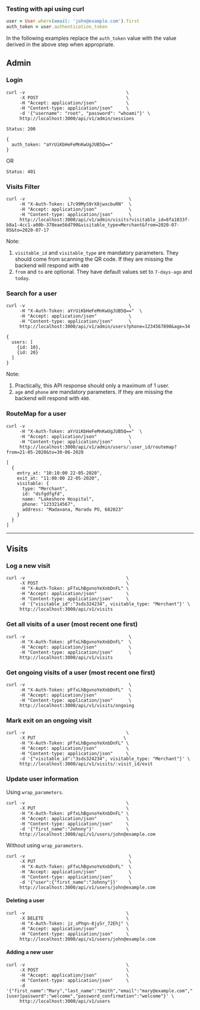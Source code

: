 ### Testing with api using curl

``` ruby
user = User.where(email: 'john@example.com').first
auth_token = user.authentication_token
```

In the following examples replace the `auth_token` value with the value derived in the above step when appropriate.

## Admin

### Login

```
curl -v                                      \
     -X POST                                 \
     -H "Accept: application/json"           \
     -H "Content-type: application/json"     \
     -d '{"username": "root", "password": "whoami"}' \
     http://localhost:3000/api/v1/admin/sessions
```

```
Status: 200

{
  auth_token: "aYrUiKbHeFeMnKwUgJUB5Q=="
}
```
OR

```
Status: 401
```

### Visits Filter 

```
curl -v                                       \
     -H "X-Auth-Token: L7c99MyS9rX8jwxcbuRN"  \
     -H "Accept: application/json"            \
     -H "Content-type: application/json"      \
     http://localhost:3000/api/v1/admin/visits?visitable_id=8fa1033f-b8a1-4cc1-a00b-378eae56d790&visitable_type=Merchant&from=2020-07-05&to=2020-07-17
```

Note: 

1. `visitable_id` and `visitable_type` are mandatory parameters. They should come from scanning the QR code. If they are missing the backend will respond with `400`
2. `from` and `to` are optional. They have default values set to `7-days-ago` and `today`.

### Search for a user

```
curl -v                                       \
     -H "X-Auth-Token: aYrUiKbHeFeMnKwUgJUB5Q=="  \
     -H "Accept: application/json"            \
     -H "Content-type: application/json"      \
     http://localhost:3000/api/v1/admin/users?phone=1234567890&age=34
```

```
{
  users: [
    {id: 10},
    {id: 20}
  ]
}
```

Note: 

1. Practically, this API response should only a maximum of 1 user.
2. `age` and `phone` are mandatory parameters. If they are missing the backend will respond with `400`.

### RouteMap for a user

```
curl -v                                       \
     -H "X-Auth-Token: aYrUiKbHeFeMnKwUgJUB5Q=="  \
     -H "Accept: application/json"            \
     -H "Content-type: application/json"      \
     http://localhost:3000/api/v1/admin/users/:user_id/routemap?from=21-05-2020&to=30-06-2020
```

```
[
  {
    entry_at: "10:10:00 22-05-2020",
    exit_at: "11:00:00 22-05-2020",
    visitable: {
      type: "Merchant",
      id: "dsfgdfgfd",
      name: "Lakeshore Hospital",
      phone: "1233214567",
      address: "Madavana, Maradu PO, 682023"
    }
  }
]
```

---

## Visits

### Log a new visit

```
curl -v                                      \
     -X POST                                 \
     -H "X-Auth-Token: pFfxLhBgvnoYeXnbDnFL" \
     -H "Accept: application/json"           \
     -H "Content-type: application/json"     \
     -d '{"visitable_id":"3sds324234", visitable_type: "Merchant"}' \
     http://localhost:3000/api/v1/visits
```

### Get all visits of a user (most recent one first)

```
curl -v                                       \
     -H "X-Auth-Token: pFfxLhBgvnoYeXnbDnFL"  \
     -H "Accept: application/json"            \
     -H "Content-type: application/json"      \
     http://localhost:3000/api/v1/visits
```

### Get ongoing visits of a user (most recent one first)

```
curl -v                                       \
     -H "X-Auth-Token: pFfxLhBgvnoYeXnbDnFL"  \
     -H "Accept: application/json"            \
     -H "Content-type: application/json"      \
     http://localhost:3000/api/v1/visits/ongoing
```

### Mark exit on an ongoing visit

```
curl -v                                      \
     -X PUT                                 \
     -H "X-Auth-Token: pFfxLhBgvnoYeXnbDnFL" \
     -H "Accept: application/json"           \
     -H "Content-type: application/json"     \
     -d '{"visitable_id":"3sds324234", visitable_type: "Merchant"}' \
     http://localhost:3000/api/v1/visits/:visit_id/exit
```


### Update user information

Using `wrap_parameters`.

```
curl -v                                      \
     -X PUT                                  \
     -H "X-Auth-Token: pFfxLhBgvnoYeXnbDnFL" \
     -H "Accept: application/json"           \
     -H "Content-type: application/json"     \
     -d '{"first_name":"Johnny"}'            \
     http://localhost:3000/api/v1/users/john@example.com
```

Without using `wrap_parameters`.

```
curl -v                                       \
     -X PUT                                   \
     -H "X-Auth-Token: pFfxLhBgvnoYeXnbDnFL"  \
     -H "Accept: application/json"            \
     -H "Content-type: application/json"      \
     -d '{"user":{"first_name":"Johnny"}}'    \
     http://localhost:3000/api/v1/users/john@example.com
```

#### Deleting a user

```
curl -v                                      \
     -X DELETE                               \
     -H "X-Auth-Token: jz_sPhqn-8jySr_72Ehj" \
     -H "Accept: application/json"           \
     -H "Content-type: application/json"     \
     http://localhost:3000/api/v1/users/john@example.com
```

#### Adding a new user

```
curl -v                                      \
     -X POST                                 \
     -H "Accept: application/json"           \
     -H "Content-type: application/json"     \
     -d '{"first_name":"Mary","last_name":"Smith","email":"mary@example.com","[user]password":"welcome","password_confirmation":"welcome"}' \
     http://localhost:3000/api/v1/users
```
